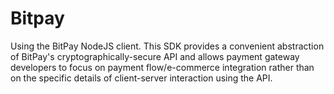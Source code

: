 # Bitpay
Using the BitPay NodeJS client. This SDK provides a convenient abstraction of BitPay's cryptographically-secure API and allows payment gateway developers to focus on payment flow/e-commerce integration rather than on the specific details of client-server interaction using the API.
